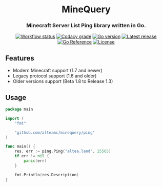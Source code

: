 <h1 align="center">MineQuery</h1>
<h3 align="center">Minecraft Server List Ping library written in Go.</h3>
<p align="center">
  <a href="https://github.com/alteamc/minequery/actions/workflows/go.yml"><img alt="Workflow status" src="https://img.shields.io/github/workflow/status/alteamc/minequery/Go/master"></a>
  <a href="https://app.codacy.com/gh/alteamc/minequery"><img alt="Codacy grade" src="https://img.shields.io/codacy/grade/7a7901a7d1ee435f8cd047ed15369043"></a>
  <a href="https://github.com/alteamc/minequery/blob/master/go.mod"><img alt="Go version" src="https://img.shields.io/github/go-mod/go-version/alteamc/minequery"></a>
  <a href="https://github.com/alteamc/minequery/releases/latest"><img alt="Latest release" src="https://img.shields.io/github/v/release/alteamc/minequery"></a>
  <a href="https://pkg.go.dev/github.com/alteamc/minequery"><img alt="Go Reference" src="https://pkg.go.dev/badge/github.com/alteamc/minequery.svg"></a>
  <a href="https://github.com/alteamc/minequery/blob/master/LICENSE"><img alt="License" src="https://img.shields.io/github/license/alteamc/minequery"></a>
</p>

## Features

  * Modern Minecraft support (1.7 and newer)
  * Legacy protocol support (1.6 and older)
  * Older versions support (Beta 1.8 to Release 1.3)

## Usage

```go
package main

import (
	"fmt"

	"github.com/alteamc/minequery/ping"
)

func main() {
	res, err := ping.Ping("altea.land", 25565)
	if err != nil {
		panic(err)
	}

	fmt.Println(res.Description)
}
```
